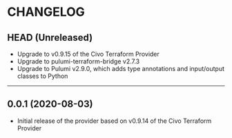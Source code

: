 CHANGELOG
=========

## HEAD (Unreleased)
* Upgrade to v0.9.15 of the Civo Terraform Provider
* Upgrade to pulumi-terraform-bridge v2.7.3
* Upgrade to Pulumi v2.9.0, which adds type annotations and input/output classes to Python

---

## 0.0.1 (2020-08-03)
* Initial release of the provider based on v0.9.14 of the Civo Terraform Provider

